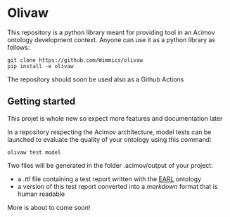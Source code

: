 # Olivaw

This repository is a python library meant for providing tool in an Acimov ontology development context.
Anyone can use it as a python library as follows:

```shell
git clone https://github.com/Wimmics/olivaw
pip install -e olivaw
```

The repository should soon be used also as a Github Actions

## Getting started

This projet is whole new so expect more features and documentation later

In a repository respecting the Acimov architecture, model tests can be launched to evaluate the quality of your ontology using this command:

```shell
olivaw test model
```

Two files will be generated in the folder .acimov/output of your project:
* a *.ttl* file containing a test report written with the [EARL](https://www.w3.org/WAI/ER/EARL10/WD-EARL10-Guide-20120125) ontology
* a version of this test report converted into a *markdown* format that is human readable

More is about to come soon!
